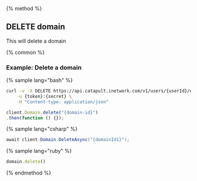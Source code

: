 {% method %}
## DELETE domain
This will delete a domain

{% common %}
### Example: Delete a domain

{% sample lang="bash" %}
```bash
curl -v -X DELETE https://api.catapult.inetwork.com/v1/users/{userId}/domain/{domain-id} \
	-u {token}:{secret} \
	-H "Content-type: application/json"
```

```js
client.Domain.delete("{domain-id}")
.then(function () {});
```

{% sample lang="csharp" %}
```csharp
await client.Domain.DeleteAsync("{domainId1}");
```

{% sample lang="ruby" %}
```ruby
domain.delete()
```

{% endmethod %}
